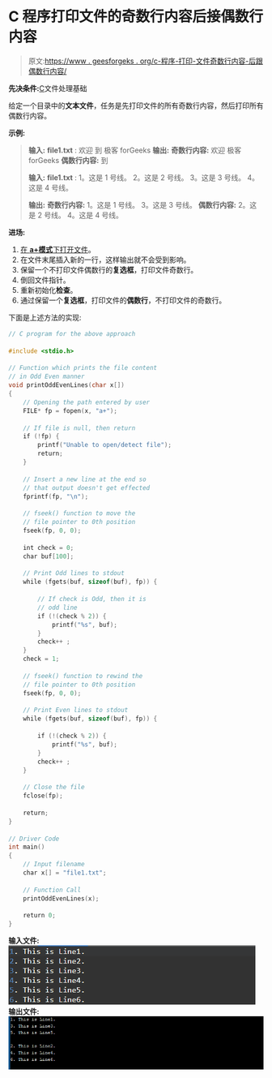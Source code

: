 # C 程序打印文件的奇数行内容后接偶数行内容

> 原文:[https://www . geesforgeks . org/c-程序-打印-文件奇数行内容-后跟偶数行内容/](https://www.geeksforgeeks.org/c-program-to-print-odd-line-contents-of-a-file-followed-by-even-line-content/)

**先决条件:**[C](https://www.geeksforgeeks.org/basics-file-handling-c/)文件处理基础

给定一个目录中的**文本文件**，任务是先打印文件的所有奇数行内容，然后打印所有偶数行内容。

**示例:**

> **输入:** **file1.txt** :
> 欢迎
> 到
> 极客 forGeeks
> **输出:**
> **奇数行内容:**
> 欢迎
> 极客 forGeeks
> **偶数行内容:**
> 到
> 
> **输入:** **file1.txt** :
> 1。这是 1 号线。
> 2。这是 2 号线。
> 3。这是 3 号线。
> 4。这是 4 号线。
> 
> **输出:**
> **奇数行内容:**
> 1。这是 1 号线。
> 3。这是 3 号线。
> **偶数行内容:**
> 2。这是 2 号线。
> 4。这是 4 号线。

**进场:**

1.  [在 **a+模式**下打开文件](https://www.geeksforgeeks.org/basics-file-handling-c/)。
2.  在文件末尾插入新的一行，这样输出就不会受到影响。
3.  保留一个不打印文件偶数行的**复选框**，打印文件奇数行。
4.  倒回文件指针。
5.  重新初始化**检查**。
6.  通过保留一个**复选框**，打印文件的**偶数行**，不打印文件的奇数行。

下面是上述方法的实现:

```cpp
// C program for the above approach

#include <stdio.h>

// Function which prints the file content
// in Odd Even manner
void printOddEvenLines(char x[])
{
    // Opening the path entered by user
    FILE* fp = fopen(x, "a+");

    // If file is null, then return
    if (!fp) {
        printf("Unable to open/detect file");
        return;
    }

    // Insert a new line at the end so
    // that output doesn't get effected
    fprintf(fp, "\n");

    // fseek() function to move the
    // file pointer to 0th position
    fseek(fp, 0, 0);

    int check = 0;
    char buf[100];

    // Print Odd lines to stdout
    while (fgets(buf, sizeof(buf), fp)) {

        // If check is Odd, then it is
        // odd line
        if (!(check % 2)) {
            printf("%s", buf);
        }
        check++ ;
    }
    check = 1;

    // fseek() function to rewind the
    // file pointer to 0th position
    fseek(fp, 0, 0);

    // Print Even lines to stdout
    while (fgets(buf, sizeof(buf), fp)) {

        if (!(check % 2)) {
            printf("%s", buf);
        }
        check++ ;
    }

    // Close the file
    fclose(fp);

    return;
}

// Driver Code
int main()
{
    // Input filename
    char x[] = "file1.txt";

    // Function Call
    printOddEvenLines(x);

    return 0;
}
```

**输入文件:**
[![](img/4782eb63dd1549c3050785d8d36a41f5.png)](https://media.geeksforgeeks.org/wp-content/uploads/20200513080853/Screenshot-6381.png) 
**输出文件:**
[![](img/4f056cb83396246e0e002aeb412fc5b7.png)](https://media.geeksforgeeks.org/wp-content/uploads/20200513080907/Screenshot-6391.png)